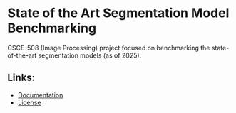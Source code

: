 # State of the Art Segmentation Model Benchmarking
CSCE-508 (Image Processing) project focused on benchmarking the state-of-the-art segmentation models (as of 2025).

## Links:
* [Documentation](./docs/README.md)
* [License](./LICENSE)